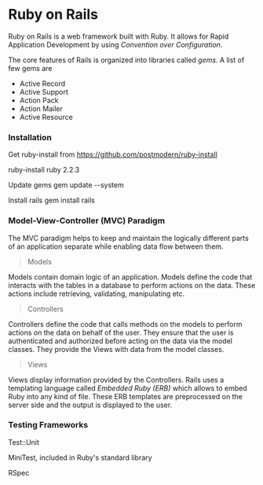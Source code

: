# Ruby on Rails

Ruby on Rails is a web framework built with Ruby. It allows for Rapid Application Development by using 
*Convention over Configuration*.

The core features of Rails is organized into libraries called *gems*. A list of few gems are

* Active Record
* Active Support
* Action Pack
* Action Mailer
* Active Resource

### Installation

Get ruby-install from 
https://github.com/postmodern/ruby-install

ruby-install ruby 2.2.3

Update gems 
gem update --system

Install rails
gem install rails


### Model-View-Controller (MVC) Paradigm

The MVC paradigm helps to keep and maintain the logically different parts of an application separate while enabling data flow between them.

> Models

Models contain domain logic of an application. Models define the code that interacts with the tables in a database to perform actions on the data. These actions include retrieving, validating, manipulating etc.

> Controllers 

Controllers define the code that calls methods on the models to perform actions on the data on behalf of the user. 
They ensure that the user is authenticated and authorized before acting on the data via the model classes. They provide the Views with data from the model classes. 

> Views

Views display information provided by the Controllers. Rails uses a templating language called *Embedded Ruby (ERB)* which allows to embed Ruby into any kind of file. These ERB templates are preprocessed on the server side and the output is displayed to the user. 

### Testing Frameworks

Test::Unit 

MiniTest, included in Ruby's standard library

RSpec



